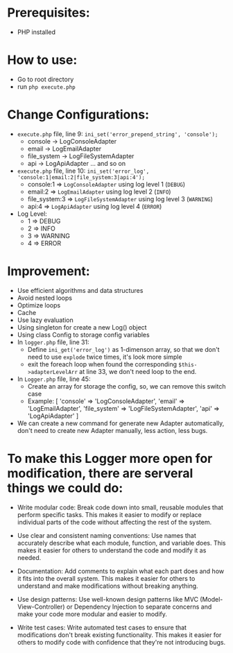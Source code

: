 # Prerequisites:
*  PHP installed
# How to use:
* Go to root directory
* run `php execute.php`
# Change Configurations:
* `execute.php` file, line 9: `ini_set('error_prepend_string', 'console');`
    - console -> LogConsoleAdapter
    - email -> LogEmailAdapter
    - file_system -> LogFileSystemAdapter
    - api -> LogApiAdapter
    ... and so on
* `execute.php` file, line 10: `ini_set('error_log', 'console:1|email:2|file_system:3|api:4');`
    - console:1 => `LogConsoleAdapter` using log level 1 (`DEBUG`)
    - email:2 => `LogEmailAdapter` using log level 2 (`INFO`)
    - file_system:3 => `LogFileSystemAdapter` using log level 3 (`WARNING`)
    - api:4 => `LogApiAdapter` using log level 4 (`ERROR`)
* Log Level:
    - 1 => DEBUG
    - 2 => INFO
    - 3 => WARNING
    - 4 => ERROR
# Improvement:
* Use efficient algorithms and data structures
* Avoid nested loops
* Optimize loops
* Cache
* Use lazy evaluation
* Using singleton for create a new Log() object
* Using class Config to storage config variables
* In `logger.php` file, line 31:
    - Define `ini_get('error_log')` as 1-dimenson array, so that we don't need to use `explode` twice times, it's look more simple
    - exit the foreach loop when found the corresponding `$this->adapterLevelArr` at line 33, we don't need loop to the end.
* In `Logger.php` file, line 45:
    - Create an array for storage the config, so, we can remove this switch case
    - Example:
    [
        'console' => 'LogConsoleAdapter',
        'email' => 'LogEmailAdapter',
        'file_system' => 'LogFileSystemAdapter',
        'api' => 'LogApiAdapter'
    ]
* We can create a new command for generate new Adapter automatically, don't need to create new Adapter manually, less action, less bugs.

# To make this Logger more open for modification, there are serveral things we could do:

* Write modular code: Break code down into small, reusable modules that perform specific tasks. This makes it easier to modify or replace individual parts of the code without affecting the rest of the system.
  
*  Use clear and consistent naming conventions: Use names that accurately describe what each module, function, and variable does. This makes it easier for others to understand the code and modify it as needed.
  
*  Documentation: Add comments to explain what each part does and how it fits into the overall system. This makes it easier for others to understand and make modifications without breaking anything.
  
*  Use design patterns: Use well-known design patterns like MVC (Model-View-Controller) or Dependency Injection to separate concerns and make your code more modular and easier to modify.
  
*  Write test cases: Write automated test cases  to ensure that modifications don't break existing functionality. This makes it easier for others to modify code with confidence that they're not introducing bugs.


